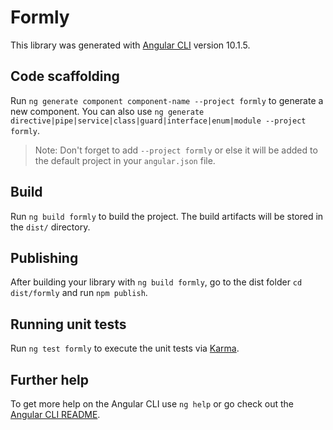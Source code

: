 # Formly

This library was generated with [Angular CLI](https://github.com/angular/angular-cli) version 10.1.5.

## Code scaffolding

Run `ng generate component component-name --project formly` to generate a new component. You can also use `ng generate directive|pipe|service|class|guard|interface|enum|module --project formly`.
> Note: Don't forget to add `--project formly` or else it will be added to the default project in your `angular.json` file. 

## Build

Run `ng build formly` to build the project. The build artifacts will be stored in the `dist/` directory.

## Publishing

After building your library with `ng build formly`, go to the dist folder `cd dist/formly` and run `npm publish`.

## Running unit tests

Run `ng test formly` to execute the unit tests via [Karma](https://karma-runner.github.io).

## Further help

To get more help on the Angular CLI use `ng help` or go check out the [Angular CLI README](https://github.com/angular/angular-cli/blob/master/README.md).

